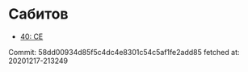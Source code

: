 # Сабитов
- [40: CE](40.md)

Commit: 58dd00934d85f5c4dc4e8301c54c5af1fe2add85
 fetched at: 20201217-213249
